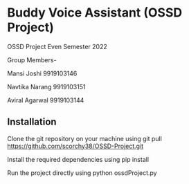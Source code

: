 # Buddy Voice Assistant (OSSD Project)

OSSD Project Even Semester 2022

Group Members-

Mansi Joshi 9919103146

Navtika Narang 9919103151

Aviral Agarwal 9919103144


## Installation

Clone the git repository on your machine using
git pull https://github.com/scorchy38/OSSD-Project.git

Install the required dependencies using
pip install <dependency name>
  
Run the project directly using
python ossdProject.py
